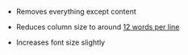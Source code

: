 * Removes everything except content
* Reduces column size to around [12 words per line][1]
* Increases font size slightly

  [1]: http://webstyleguide.com/wsg3/7-page-design/6-page-width-line-length.html
